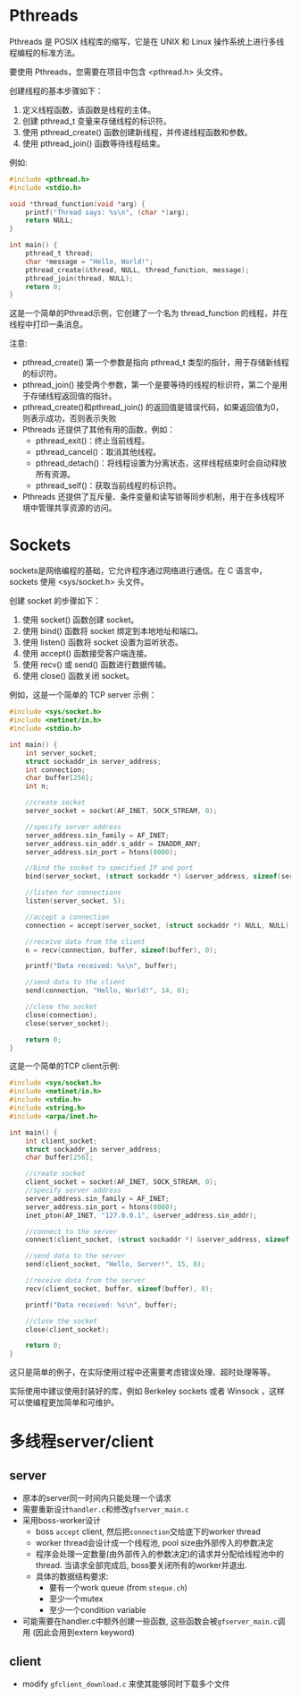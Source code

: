 # Pthreads

Pthreads 是 POSIX 线程库的缩写，它是在 UNIX 和 Linux 操作系统上进行多线程编程的标准方法。

要使用 Pthreads，您需要在项目中包含 <pthread.h> 头文件。

创建线程的基本步骤如下：

1. 定义线程函数，该函数是线程的主体。
2. 创建 pthread_t 变量来存储线程的标识符。
3. 使用 pthread_create() 函数创建新线程，并传递线程函数和参数。
4. 使用 pthread_join() 函数等待线程结束。

例如:

```c
#include <pthread.h>
#include <stdio.h>

void *thread_function(void *arg) {
    printf("Thread says: %s\n", (char *)arg);
    return NULL;
}

int main() {
    pthread_t thread;
    char *message = "Hello, World!";
    pthread_create(&thread, NULL, thread_function, message);
    pthread_join(thread, NULL);
    return 0;
}

```

这是一个简单的Pthread示例，它创建了一个名为 thread_function 的线程，并在线程中打印一条消息。

注意:

- pthread_create() 第一个参数是指向 pthread_t 类型的指针，用于存储新线程的标识符。
- pthread_join() 接受两个参数，第一个是要等待的线程的标识符，第二个是用于存储线程返回值的指针。
- pthread_create()和pthread_join() 的返回值是错误代码，如果返回值为0，则表示成功，否则表示失败
- Pthreads 还提供了其他有用的函数，例如：
  - pthread_exit()：终止当前线程。
  - pthread_cancel()：取消其他线程。
  - pthread_detach()：将线程设置为分离状态，这样线程结束时会自动释放所有资源。
  - pthread_self()：获取当前线程的标识符。
- Pthreads 还提供了互斥量、条件变量和读写锁等同步机制，用于在多线程环境中管理共享资源的访问。





# Sockets

sockets是网络编程的基础，它允许程序通过网络进行通信。在 C 语言中，sockets 使用 <sys/socket.h> 头文件。

创建 socket 的步骤如下：

1. 使用 socket() 函数创建 socket。
2. 使用 bind() 函数将 socket 绑定到本地地址和端口。
3. 使用 listen() 函数将 socket 设置为监听状态。
4. 使用 accept() 函数接受客户端连接。
5. 使用 recv() 或 send() 函数进行数据传输。
6. 使用 close() 函数关闭 socket。



例如，这是一个简单的 TCP server 示例：

```c
#include <sys/socket.h>
#include <netinet/in.h>
#include <stdio.h>

int main() {
    int server_socket;
    struct sockaddr_in server_address;
    int connection;
    char buffer[256];
    int n;

    //create socket
    server_socket = socket(AF_INET, SOCK_STREAM, 0);

    //specify server address
    server_address.sin_family = AF_INET;
    server_address.sin_addr.s_addr = INADDR_ANY;
    server_address.sin_port = htons(8080);

    //bind the socket to specified IP and port
    bind(server_socket, (struct sockaddr *) &server_address, sizeof(server_address));

    //listen for connections
    listen(server_socket, 5);

    //accept a connection
    connection = accept(server_socket, (struct sockaddr *) NULL, NULL);

    //receive data from the client
    n = recv(connection, buffer, sizeof(buffer), 0);

    printf("Data received: %s\n", buffer);

    //send data to the client
    send(connection, "Hello, World!", 14, 0);

    //close the socket
    close(connection);
    close(server_socket);

    return 0;
}
```





这是一个简单的TCP client示例:

```c
#include <sys/socket.h>
#include <netinet/in.h>
#include <stdio.h>
#include <string.h>
#include <arpa/inet.h>

int main() {
    int client_socket;
    struct sockaddr_in server_address;
    char buffer[256];

    //create socket
	client_socket = socket(AF_INET, SOCK_STREAM, 0);
    //specify server address
    server_address.sin_family = AF_INET;
    server_address.sin_port = htons(8080);
    inet_pton(AF_INET, "127.0.0.1", &server_address.sin_addr);

    //connect to the server
    connect(client_socket, (struct sockaddr *) &server_address, sizeof(server_address));

    //send data to the server
    send(client_socket, "Hello, Server!", 15, 0);

    //receive data from the server
    recv(client_socket, buffer, sizeof(buffer), 0);

    printf("Data received: %s\n", buffer);

    //close the socket
    close(client_socket);

	return 0;
}
```



这只是简单的例子，在实际使用过程中还需要考虑错误处理、超时处理等等。

实际使用中建议使用封装好的库，例如 Berkeley sockets 或者 Winsock ，这样可以使编程更加简单和可维护。





# 多线程server/client

## server

- 原本的server同一时间内只能处理一个请求
- 需要重新设计`handler.c`和修改`gfserver_main.c`
- 采用boss-worker设计
  - boss `accept` client, 然后把`connection`交给底下的worker thread
  - worker thread会设计成一个线程池, pool size由外部传入的参数决定
  - 程序会处理一定数量(由外部传入的参数决定)的请求并分配给线程池中的thread. 当请求全部完成后, boss要关闭所有的worker并退出.
  - 具体的数据结构要求:
    - 要有一个work queue (from `steque.ch`)
    - 至少一个mutex
    - 至少一个condition variable
- 可能需要在handler.c中额外创建一些函数, 这些函数会被`gfserver_main.c`调用 (因此会用到extern keyword)



## client

- modify `gfclient_download.c` 来使其能够同时下载多个文件